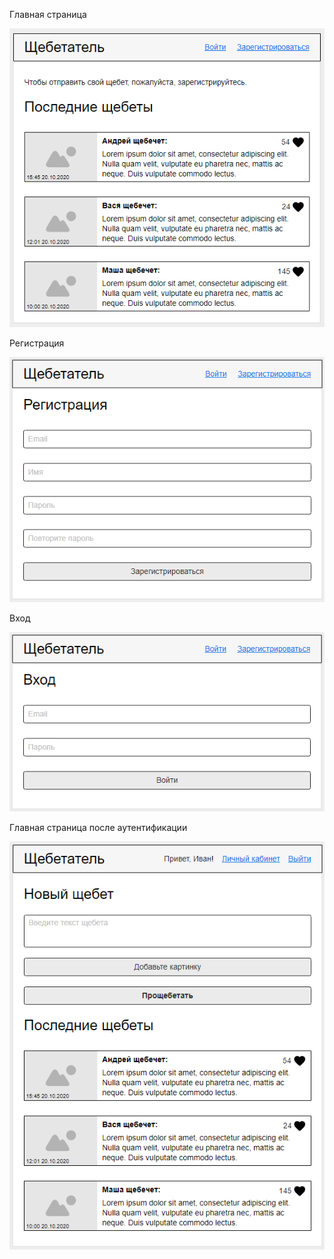 
Главная страница

![Login](mockups/main.png)


Регистрация

![Register](mockups/registration.png)

 Вход

![Login](mockups/login.png)


Главная страница после аутентификации

![Main Auth](mockups/main-auth.png)

